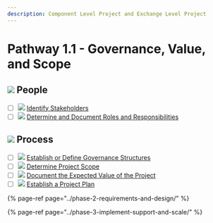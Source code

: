 ```yaml
---
description: Component Level Project and Exchange Level Project
---
```


# Pathway 1.1 - Governance, Value, and Scope

##  ![](../../.gitbook/assets/people.svg) People     

* [ ] ![](../../.gitbook/assets/brand-myspace.svg) [Identify Stakeholders](identify-stakeholders.md)
* [ ] ![](../../.gitbook/assets/ui-clip-board.svg) [Determine and Document Roles and Responsibilities](determine-and-document-roles-and-responsibilities.md)

##  ![](../../.gitbook/assets/gears.svg) Process   

* [ ] ![](../../.gitbook/assets/company.svg) [Establish or Define Governance Structures](establish-or-define-governance-structures.md)
* [ ] ![](../../.gitbook/assets/telescope.svg) [Determine Project Scope](determine-project-scope.md) 
* [ ] ![](../../.gitbook/assets/money-bag.svg) [Document the Expected Value of the Project](document-the-expected-value-of-the-project.md)
* [ ] ![](../../.gitbook/assets/tick-boxed.svg) [Establish a Project Plan ](establish-a-project-plan.md)

{% page-ref page="../phase-2-requirements-and-design/" %}

{% page-ref page="../phase-3-implement-support-and-scale/" %}

